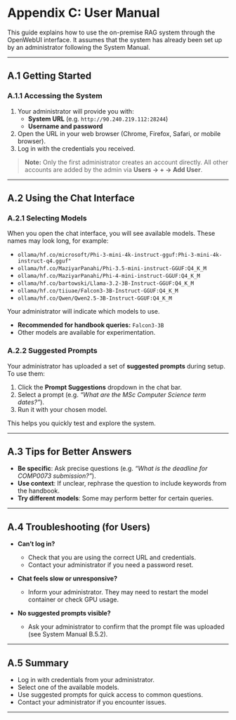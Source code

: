 # Appendix C: User Manual

This guide explains how to use the on-premise RAG system through the OpenWebUI interface.
It assumes that the system has already been set up by an administrator following the System Manual.

---

## A.1 Getting Started

### A.1.1 Accessing the System
1. Your administrator will provide you with:
   - **System URL** (e.g. `http://90.240.219.112:28244`)
   - **Username and password**
2. Open the URL in your web browser (Chrome, Firefox, Safari, or mobile browser).
3. Log in with the credentials you received.

> **Note:** Only the first administrator creates an account directly. All other accounts are added by the admin via **Users → + → Add User**.

---

## A.2 Using the Chat Interface

### A.2.1 Selecting Models
When you open the chat interface, you will see available models.
These names may look long, for example:

- `ollama/hf.co/microsoft/Phi-3-mini-4k-instruct-gguf:Phi-3-mini-4k-instruct-q4.gguf"`
- `ollama/hf.co/MaziyarPanahi/Phi-3.5-mini-instruct-GGUF:Q4_K_M`
- `ollama/hf.co/MaziyarPanahi/Phi-4-mini-instruct-GGUF:Q4_K_M`
- `ollama/hf.co/bartowski/Llama-3.2-3B-Instruct-GGUF:Q4_K_M`
- `ollama/hf.co/tiiuae/Falcon3-3B-Instruct-GGUF:Q4_K_M`
- `ollama/hf.co/Qwen/Qwen2.5-3B-Instruct-GGUF:Q4_K_M`

Your administrator will indicate which models to use.
- **Recommended for handbook queries:** `Falcon3-3B`
- Other models are available for experimentation.

### A.2.2 Suggested Prompts
Your administrator has uploaded a set of **suggested prompts** during setup.
To use them:
1. Click the **Prompt Suggestions** dropdown in the chat bar.
2. Select a prompt (e.g. *“What are the MSc Computer Science term dates?”*).
3. Run it with your chosen model.

This helps you quickly test and explore the system.

---

## A.3 Tips for Better Answers
- **Be specific**: Ask precise questions (e.g. *“What is the deadline for COMP0073 submission?”*).
- **Use context**: If unclear, rephrase the question to include keywords from the handbook.
- **Try different models**: Some may perform better for certain queries.

---

## A.4 Troubleshooting (for Users)

- **Can’t log in?**
  - Check that you are using the correct URL and credentials.
  - Contact your administrator if you need a password reset.

- **Chat feels slow or unresponsive?**
  - Inform your administrator. They may need to restart the model container or check GPU usage.

- **No suggested prompts visible?**
  - Ask your administrator to confirm that the prompt file was uploaded (see System Manual B.5.2).

---

## A.5 Summary
- Log in with credentials from your administrator.
- Select one of the available models.
- Use suggested prompts for quick access to common questions.
- Contact your administrator if you encounter issues.

---
